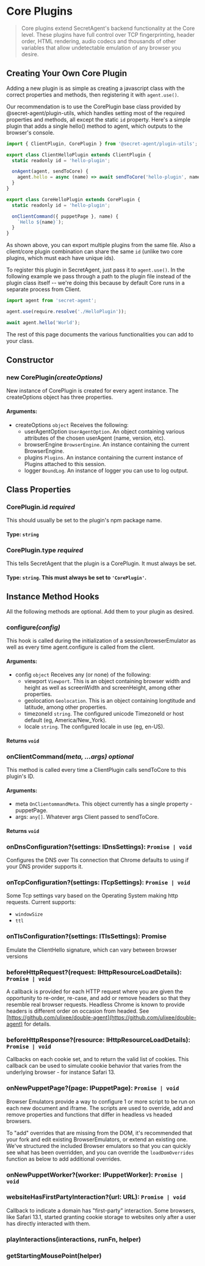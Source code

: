 # Core Plugins

> Core plugins extend SecretAgent's backend functionality at the Core level. These plugins have full control over TCP fingerprinting, header order, HTML rendering, audio codecs and thousands of other variables that allow undetectable emulation of any browser you desire.

## Creating Your Own Core Plugin


Adding a new plugin is as simple as creating a javascript class with the correct properties and methods, then registering it with `agent.use()`.

Our recommendation is to use the CorePlugin base class provided by @secret-agent/plugin-utils, which handles setting most of the required properties and methods, all except the static `id` property. Here's a simple plugin that adds a single hello() method to agent, which outputs to the browser's console.

```javascript
import { ClientPlugin, CorePlugin } from '@secret-agent/plugin-utils';

export class ClientHelloPlugin extends ClientPlugin {
  static readonly id = 'hello-plugin';

  onAgent(agent, sendToCore) {
    agent.hello = async (name) => await sendToCore('hello-plugin', name));  
  } 
}

export class CoreHelloPlugin extends CorePlugin {
  static readonly id = 'hello-plugin';

  onClientCommand({ puppetPage }, name) {
    `Hello ${name}`);
  } 
}
```

As shown above, you can export multiple plugins from the same file. Also a client/core plugin combination can share the same `id` (unlike two core plugins, which must each have unique ids).

To register this plugin in SecretAgent, just pass it to `agent.use()`. In the following example we pass through a path to the plugin file instead of the plugin class itself -- we're doing this because by default Core runs in a separate process from Client.  

```javascript
import agent from 'secret-agent';

agent.use(require.resolve('./HelloPlugin'));

await agent.hello('World');
```

The rest of this page documents the various functionalities you can add to your class.

## Constructor

### new CorePlugin<em>(createOptions)</em>
New instance of CorePlugin is created for every agent instance. The createOptions object has three properties.

#### **Arguments**:

- createOptions `object` Receives the following:
  - userAgentOption `UserAgentOption`. An object containing various attributes of the chosen userAgent (name, version, etc).
  - browserEngine `BrowserEngine`. An instance containing the current BrowserEngine.
  - plugins `Plugins`. An instance containing the current instance of Plugins attached to this session.
  - logger `BoundLog`. An instance of logger you can use to log output.

## Class Properties

### CorePlugin.id *required*
This should usually be set to the plugin's npm package name.
#### **Type**: `string`

### CorePlugin.type *required*
This tells SecretAgent that the plugin is a CorePlugin. It must always be set.
#### **Type**: `string`. This must always be set to `'CorePlugin'`.


## Instance Method Hooks
All the following methods are optional. Add them to your plugin as desired.

### configure<em>(config)</em>

This hook is called during the initialization of a session/browserEmulator as well as every time agent.configure is called from the client. 

#### **Arguments**:

- config `object` Receives any (or none) of the following:
  - viewport `Viewport`. This is an object containing browser width and height as well as screenWidth and screenHeight, among other properties.
  - geolocation `Geolocation`. This is an object containing longtitude and latitude, among other properties.  
  - timezoneId `string`. The configured unicode TimezoneId or host default (eg, America/New_York).
  - locale `string`. The configured locale in use (eg, en-US).

#### **Returns** `void`

### onClientCommand<em>(meta, ...args)</em> *optional*
This method is called every time a ClientPlugin calls sendToCore to this plugin's ID.

#### **Arguments**:
- meta `OnClientommandMeta`. This object currently has a single property - puppetPage.
- args: `any[]`. Whatever args Client passed to sendToCore.

#### **Returns** `void`

### onDnsConfiguration?(settings: IDnsSettings): `Promise | void`

Configures the DNS over Tls connection that Chrome defaults to using if your DNS provider supports it.

### onTcpConfiguration?(settings: ITcpSettings): `Promise | void`

Some Tcp settings vary based on the Operating System making http requests.
Current supports:

- `windowSize`
- `ttl`


### onTlsConfiguration?(settings: ITlsSettings): Promise

Emulate the ClientHello signature, which can vary between browser versions

### beforeHttpRequest?(request: IHttpResourceLoadDetails): `Promise | void`

A callback is provided for each HTTP request where you are given the opportunity to re-order, re-case, and add or remove headers so that they resemble real browser requests. Headless Chrome is known to provide headers is different order on occasion from headed. See [https://github.com/ulixee/double-agent](https://github.com/ulixee/double-agent) for details.

### beforeHttpResponse?(resource: IHttpResourceLoadDetails): `Promise | void`

Callbacks on each cookie set, and to return the valid list of cookies. This callback can be used to simulate cookie behavior that varies from the underlying browser - for instance Safari 13.

### onNewPuppetPage?(page: IPuppetPage): `Promise | void`
Browser Emulators provide a way to configure 1 or more script to be run on each new document and iframe. The scripts are used to override, add and remove properties and functions that differ in headless vs headed browsers.

To "add" overrides that are missing from the DOM, it's recommended that your fork and edit existing BrowserEmulators, or extend an existing one. We've structured the included Browser emulators so that you can quickly see what has been overridden, and you can override the `loadDomOverrides` function as below to add additional overrides.

### onNewPuppetWorker?(worker: IPuppetWorker): `Promise | void`

### websiteHasFirstPartyInteraction?(url: URL): `Promise | void`

Callback to indicate a domain has "first-party" interaction. Some browsers, like Safari 13.1, started granting cookie storage to websites only after a user has directly interacted with them.

### playInteractions(interactions, runFn, helper)
  
### getStartingMousePoint(helper)
